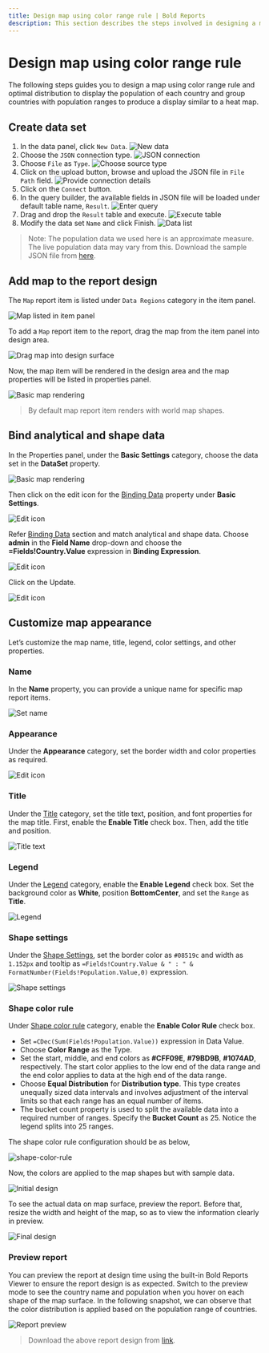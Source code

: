```yaml
---
title: Design map using color range rule | Bold Reports
description: This section describes the steps involved in designing a map using color range rule and optimal distribution type.
---
```


# Design map using color range rule

The following steps guides you to design a map using color range rule and optimal distribution to display the population of each country and group countries with population ranges to produce a display similar to a heat map.

## Create data set

1. In the data panel, click `New Data`.
![New data](/static/assets/on-premise/images/report-designer/report-items/map/color-range-use-case/new-data.png)
2. Choose the `JSON` connection type.
![JSON connection](/static/assets/on-premise/images/report-designer/report-items/map/color-range-use-case/sql-connection.png)
3. Choose `File` as `Type`.
![Choose source type](/static/assets/on-premise/images/report-designer/report-items/map/color-range-use-case/type.png)
4. Click on the upload button, browse and upload the JSON file in `File Path` field.
![Provide connection details](/static/assets/on-premise/images/report-designer/report-items/map/color-range-use-case/connection-details.png)
5. Click on the `Connect` button.
6. In the query builder, the available fields in JSON file will be loaded under default table name, `Result`.
![Enter query](/static/assets/on-premise/images/report-designer/report-items/map/color-range-use-case/query-designer.png)
7. Drag and drop the `Result` table and execute.
![Execute table](/static/assets/on-premise/images/report-designer/report-items/map/color-range-use-case/execute-query.png)
8. Modify the data set `Name` and click Finish.
![Data list](/static/assets/on-premise/images/report-designer/report-items/map/color-range-use-case/data-list.png)

> Note: The population data we used here is an approximate measure. The live population data may vary from this. Download the sample JSON file from [here](https://www.syncfusion.com/downloads/support/directtrac/general/ze/World-population-JSON799813027).

## Add map to the report design

The `Map` report item is listed under `Data Regions` category in the item panel.

![Map listed in item panel](/static/assets/on-premise/images/report-designer/report-items/map/color-range-use-case/map-listed-in-item-panel.png)

To add a `Map` report item to the report, drag the map from the item panel into design area.

![Drag map into design surface](/static/assets/on-premise/images/report-designer/report-items/map/color-range-use-case/drag-map-item.png)

Now, the map item will be rendered in the design area and the map properties will be listed in properties panel.

![Basic map rendering](/static/assets/on-premise/images/report-designer/report-items/map/color-range-use-case/initial-map-rendering.png)

> By default map report item renders with world map shapes.

## Bind analytical and shape data

In the Properties panel, under the **Basic Settings** category, choose the data set in the **DataSet** property.

![Basic map rendering](/static/assets/on-premise/images/report-designer/report-items/map/color-range-use-case/assign-data.png)

Then click on the edit icon for the [Binding Data](/designer-guide/report-designer/report-items/map/binding-data/) property under **Basic Settings**.

![Edit icon](/static/assets/on-premise/images/report-designer/report-items/map/color-range-use-case/binding-data-edit-icon.png)

Refer [Binding Data](/report-designer/report-items/map/binding-data/) section and match analytical and shape data. Choose **admin** in the **Field Name** drop-down and choose the **=Fields!Country.Value** expression in **Binding Expression**.

![Edit icon](/static/assets/on-premise/images/report-designer/report-items/map/color-range-use-case/match-field.png)

Click on the Update.

![Edit icon](/static/assets/on-premise/images/report-designer/report-items/map/color-range-use-case/set-binding-fields.png)

## Customize map appearance

Let’s customize the map name, title, legend, color settings, and other properties.

### Name

In the **Name** property, you can provide a unique name for specific map report items.

![Set name](/static/assets/on-premise/images/report-designer/report-items/map/color-range-use-case/set-name.png)

### Appearance

Under the **Appearance** category, set the border width and color properties as required.

![Edit icon](/static/assets/on-premise/images/report-designer/report-items/map/color-range-use-case/border.png)

### Title

Under the [Title](/designer-guide/report-designer/report-items/map/properties/#title) category, set the title text, position, and font properties for the map title. First, enable the **Enable Title** check box. Then, add the title and position.

![Title text](/static/assets/on-premise/images/report-designer/report-items/map/color-range-use-case/title.png)

### Legend

Under the [Legend](/designer-guide/report-designer/report-items/map/properties/#legend) category, enable the **Enable Legend** check box. Set the background color as **White**, position **BottomCenter**, and set the `Range` as **Title**.

![Legend](/static/assets/on-premise/images/report-designer/report-items/map/color-range-use-case/legend.png)

### Shape settings

Under the [Shape Settings](/designer-guide/report-designer/report-items/map/shape-settings/), set the border color as `#08519c` and width as `1.152px` and tooltip as `=Fields!Country.Value & " : " & FormatNumber(Fields!Population.Value,0)` expression.

![Shape settings](/static/assets/on-premise/images/report-designer/report-items/map/color-range-use-case/shape-settings.png)

### Shape color rule

Under [Shape color rule](/designer-guide/report-designer/report-items/map/shape-color-rule/) category, enable the **Enable Color Rule** check box.

* Set `=CDec(Sum(Fields!Population.Value))` expression in Data Value.
* Choose **Color Range** as the Type.
* Set the start, middle, and end colors as **#CFF09E**, **#79BD9B**, **#1074AD**, respectively. The start color applies to the low end of the data range and the end color applies to data at the high end of the data range.
* Choose **Equal Distribution** for **Distribution type**. This type creates unequally sized data intervals and involves adjustment of the interval limits so that each range has an equal number of items.
* The bucket count property is used to split the available data into a required number of ranges. Specify the **Bucket Count** as 25. Notice the legend splits into 25 ranges.

The shape color rule configuration should be as below,

![shape-color-rule](/static/assets/on-premise/images/report-designer/report-items/map/color-range-use-case/shape-color-rule.png)

Now, the colors are applied to the map shapes but with sample data.

![Initial design](/static/assets/on-premise/images/report-designer/report-items/map/color-range-use-case/initial-design.png)

To see the actual data on map surface, preview the report. Before that, resize the width and height of the map, so as to view the information clearly in preview.

![Final design](/static/assets/on-premise/images/report-designer/report-items/map/color-range-use-case/final-design.png)

### Preview report

You can preview the report at design time using the built-in Bold Reports Viewer to ensure the report design is as expected. Switch to the preview mode to see the country name and population when you hover on each shape of the map surface. In the following snapshot, we can observe that the color distribution is applied based on the population range of countries.

![Report preview](/static/assets/on-premise/images/report-designer/report-items/map/color-range-use-case/preview.png)

> Download the above report design from [link](https://www.syncfusion.com/downloads/support/directtrac/general/ze/world-population1420472419).